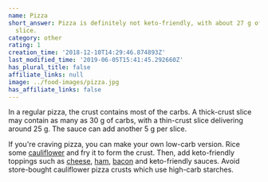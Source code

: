 ```yaml
---
name: Pizza
short_answer: Pizza is definitely not keto-friendly, with about 27 g of carbs per
  slice.
category: other
rating: 1
creation_time: '2018-12-10T14:29:46.874893Z'
last_modified_time: '2019-06-05T15:41:45.292660Z'
has_plural_title: false
affiliate_links: null
image: ../food-images/pizza.jpg
has_affiliate_links: false
---
```


In a regular pizza, the crust contains most of the carbs. A thick-crust slice may contain as many as 30 g of carbs, with a thin-crust slice delivering around 25 g. The sauce can add another 5 g per slice.

If you're craving pizza, you can make your own low-carb version. Rice some [cauliflower](/cauliflower) and fry it to form the crust. Then, add keto-friendly toppings such as [cheese](/cheese), [ham](/ham), [bacon](/bacon) and keto-friendly sauces. Avoid store-bought cauliflower pizza crusts which use high-carb starches.
